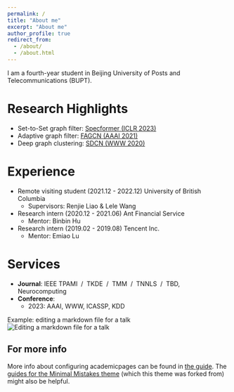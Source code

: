 ```yaml
---
permalink: /
title: "About me"
excerpt: "About me"
author_profile: true
redirect_from: 
  - /about/
  - /about.html
---
```


I am a fourth-year student in Beijing University of Posts and Telecommunications (BUPT).

Research Highlights
====
- Set-to-Set graph filter: [Specformer (ICLR 2023)]()
- Adaptive graph filter: [FAGCN (AAAI 2021)]()
- Deep graph clustering: [SDCN (WWW 2020)]()

Experience
====
- Remote visiting student (2021.12 - 2022.12) University of British Columbia
  - Supervisors: Renjie Liao & Lele Wang 
- Research intern (2020.12 - 2021.06) Ant Financial Service
  - Mentor: Binbin Hu
- Research intern (2019.02 - 2019.08) Tencent Inc.
  - Mentor: Emiao Lu

Services
====
- **Journal**: IEEE TPAMI &nbsp;/&nbsp; TKDE &nbsp;/&nbsp; TMM &nbsp;/&nbsp; TNNLS &nbsp;/&nbsp; TBD, Neurocomputing 
- **Conference**:
  - 2023: AAAI, WWW, ICASSP, KDD

Example: editing a markdown file for a talk
![Editing a markdown file for a talk](/images/editing-talk.png)

For more info
------
More info about configuring academicpages can be found in [the guide](https://academicpages.github.io/markdown/). The [guides for the Minimal Mistakes theme](https://mmistakes.github.io/minimal-mistakes/docs/configuration/) (which this theme was forked from) might also be helpful.
